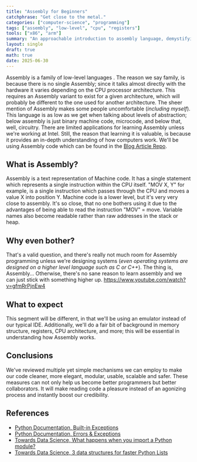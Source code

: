 ```yaml
---
title: "Assembly for Beginners"
catchphrase: "Get close to the metal."
categories: ["computer-science", "programming"]
tags: ["assembly", "low-level", "cpu", "registers"]
tools: ["x86", "arm"]
summary: "An approachable introduction to assembly language, demystifying how software interfaces directly with hardware."
layout: single
draft: true
math: true
date: 2025-06-30
---
```


Assembly is a family of low-level languages . The reason we say family, is because there is no single Assembly; since it talks almost directly with the hardware it varies depending on the CPU processor architecture. This requires an Assembly variant to exist for a given architecture, which will probably be different to the one used for another architecture.
The sheer mention of Assembly makes some people uncomfortable (_including myself_). This language is as low as we get when talking about levels of abstraction; below assembly is just binary machine code, microcode, and below that, well, circuitry.
There are limited applications for learning Assembly unless we're working at Intel. Still, the reason that learning it is valuable, is because it provides an in-depth understanding of how computers work.
We'll be using Assembly code which can be found in the [Blog Article Repo](https://github.com/pabloagn/blog/tree/master/computer-science/programming-best-practices-writing-better-code).

## What is Assembly?

Assembly is a text representation of Machine code. It has a single statement which represents a single instruction within the CPU itself. "MOV X, Y" for example, is a single instruction which passes through the CPU and moves a value X into position Y.
Machine code is a lower level, but it's very very close to assembly. It's so close, that no one bothers using it due to the advantages of being able to read the instruction "MOV" = move. Variable names also become readable rather than raw addresses in the stack or heap.

## Why even bother?

That's a valid question, and there's really not much room for Assembly programming unless we're designing systems (_even operating systems are designed on a higher level language such as C or C++_). The thing is, Assembly...
Otherwise, there's no sane reason to learn assembly and we can just stick with something higher up.
https://www.youtube.com/watch?v=gfmRrPjnEw4

## What to expect

This segment will be different, in that we'll be using an emulator instead of our typical IDE. Additionally, we'll do a fair bit of background in memory structure, registers, CPU architecture, and more; this will be essential in understanding how Assembly works.

## Conclusions

We've reviewed multiple yet simple mechanisms we can employ to make our code cleaner, more elegant, modular, usable, scalable and safer. These measures can not only help us become better programmers but better collaborators. It will make reading code a pleasure instead of an agonizing process and instantly boost our credibility.

## References

- [Python Documentation, Built-in Exceptions](https://docs.python.org/3/library/exceptions.html)
- [Python Documentation, Errors & Exceptions](https://docs.python.org/3/tutorial/errors.html)
- [Towards Data Science, What happens when you import a Python module?](https://towardsdatascience.com/what-happens-when-you-import-a-python-module-ad6c0efd2640)
- [Towards Data Science, 3 data structures for faster Python Lists](https://towardsdatascience.com/3-data-structures-for-faster-python-lists-f29a7e9c2f92)
